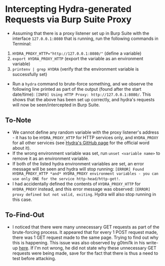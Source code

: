 # Intercepting Hydra-generated Requests via Burp Suite Proxy

* Assuming that there is a proxy listener set up in Burp Suite with the interface `127.0.0.1:8080` that is running, run the following commands in Terminal:
1. `HYDRA_PROXY_HTTP="http://127.0.0.1:8080/"` (define a variable)
2. `export HYDRA_PROXY_HTTP` (export the variable as an environment variable)
3. `printenv | grep HYDRA` (verify that the environment variable is successfully set)
* Run a `hydra` command to brute-force something, and we observe the following line printed as part of the output (found after the start date/time): `[INFO] Using HTTP Proxy: http://127.0.0.1:8080/`. This shows that the above has been set up correctly, and hydra's requests will now be seen/intercepted in Burp Suite.

## To-Note ##
* We cannot define any random variable with the proxy listener's address - it has to be `HYDRA_PROXY_HTTP` for HTTP services only, and `HYDRA_PROXY` for all other services (see [Hydra's GitHub page](https://github.com/vanhauser-thc/thc-hydra) for the official word about it).
* If the wrong environment variable was set, run `unset <variable name>` to remove it as an environment variable.
* If both of the listed hydra environment variables are set, an error message will be seen and hydra will stop running: `[ERROR] Found HYDRA_PROXY_HTTP *and* HYDRA_PROXY environment variables - you can use only ONE for the service http-head/http-get!`.
* I had accidentally defined the contents of `HYDRA_PROXY_HTTP` for `HYDRA_PROXY` instead, and this error message was observed: `[ERROR] proxy defined but not valid, exiting`. Hydra will also stop running in this case.

## To-Find-Out ##
* I noticed that there were many unnecessary GET requests as part of the brute-forcing process. It appeared that for every 1 POST request made, there was 1 GET request made to the same page. Trying to find out why this is happening. This issue was also observed by g0tmi1k in his write-up [here](https://blog.g0tmi1k.com/dvwa/login/). If I'm not wrong, he did not state why these unnecessary GET requests were being made, save for the fact that there is thus a need to test before attacking.